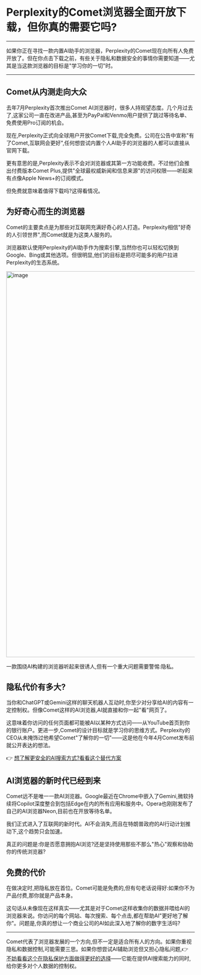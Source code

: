 # Perplexity的Comet浏览器全面开放下载，但你真的需要它吗?

---

如果你正在寻找一款内置AI助手的浏览器，Perplexity的Comet现在向所有人免费开放了。但在你点击下载之前，有些关于隐私和数据安全的事情你需要知道——尤其是当这款浏览器的目标是"学习你的一切"时。

---

## Comet从内测走向大众

去年7月Perplexity首次推出Comet AI浏览器时，很多人持观望态度。几个月过去了,这家公司一直在改进产品,甚至为PayPal和Venmo用户提供了跳过等待名单、免费使用Pro订阅的机会。

现在,Perplexity正式向全球用户开放Comet下载,完全免费。公司在公告中宣称"有了Comet,互联网会更好",任何想尝试内置个人AI助手的浏览器的人都可以直接从官网下载。

更有意思的是,Perplexity表示不会对浏览器或其第一方功能收费。不过他们会推出付费版本Comet Plus,提供"全球最权威新闻和信息来源"的访问权限——听起来有点像Apple News+的订阅模式。

但免费就意味着值得下载吗?这得看情况。

## 为好奇心而生的浏览器

Comet的主要卖点是为那些对互联网充满好奇心的人打造。Perplexity相信"好奇的人引领世界",而Comet就是为这类人服务的。

浏览器默认使用Perplexity的AI助手作为搜索引擎,当然你也可以轻松切换到Google、Bing或其他选项。但很明显,他们的目标是把尽可能多的用户拉进Perplexity的生态系统。

<img width="1832" height="1030" alt="image" src="https://github.com/user-attachments/assets/d01a8004-c0ed-4956-9004-00e10df40331" />

一款围绕AI构建的浏览器听起来很诱人,但有一个重大问题需要警惕:隐私。

## 隐私代价有多大?

当你和ChatGPT或Gemini这样的聊天机器人互动时,你至少对分享给AI的内容有一定控制权。但像Comet这样的AI浏览器,AI就直接和你一起"看"网页了。

这意味着你访问的任何页面都可能被AI以某种方式访问——从YouTube首页到你的银行账户。更进一步,Comet的设计目标就是学习你的思维方式。Perplexity的CEO从未掩饰过他希望Comet"了解你的一切"——这是他在今年4月Comet发布前就公开表达的想法。

👉 [想了解更安全的AI搜索方式?看看这个替代方案](https://pplx.ai/ixkwood69619635)

## AI浏览器的新时代已经到来

Comet远不是唯一一款AI浏览器。Google最近在Chrome中嵌入了Gemini,微软持续将Copilot深度整合到包括Edge在内的所有应用和服务中。Opera也刚刚发布了自己的AI浏览器Neon,目前也在开放等待名单。

我们正式进入了互联网的新时代。AI不会消失,而且在特朗普政府的AI行动计划推动下,这个趋势只会加速。

真正的问题是:你是否愿意拥抱AI浏览?还是坚持使用那些不那么"热心"观察和协助你的传统浏览器?

## 免费的代价

在做决定时,把隐私放在首位。Comet可能是免费的,但有句老话说得好:如果你不为产品付费,那你就是产品本身。

这句话从未像现在这样真实——尤其是对于Comet这样收集你的数据并喂给AI的浏览器来说。你访问的每个网站、每次搜索、每个点击,都在帮助AI"更好地了解你"。问题是,你真的想让一个商业公司的AI如此深入地了解你的数字生活吗?

---

Comet代表了浏览器发展的一个方向,但不一定是适合所有人的方向。如果你重视隐私和数据控制,可能需要三思。如果你想尝试AI辅助浏览但又担心隐私问题,👉 [不妨看看这个在隐私保护方面做得更好的选择](https://pplx.ai/ixkwood69619635)——它能在提供AI搜索能力的同时,给你更多对个人数据的控制权。

